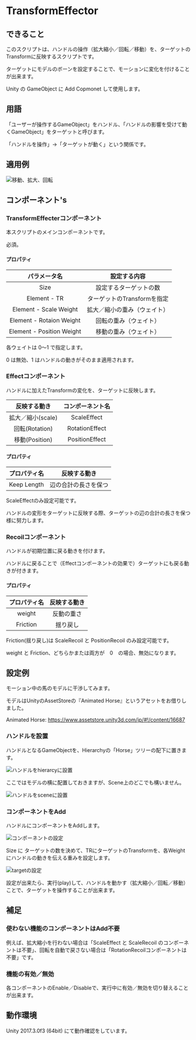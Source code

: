 # TransformEffector

## できること

このスクリプトは、ハンドルの操作（拡大縮小／回転／移動）を、ターゲットのTransformに反映するスクリプトです。

ターゲットにモデルのボーンを設定することで、モーションに変化を付けることが出来ます。

Unity の GameObject に Add Copmonet して使用します。

## 用語

「ユーザーが操作するGameObject」をハンドル、「ハンドルの影響を受けて動くGameObject」をターゲットと呼びます。

「ハンドルを操作」→「ターゲットが動く」という関係です。

## 適用例

![移動、拡大、回転](https://github.com/q1j/TransformEffector/blob/images/3effecf.gif)

## コンポーネント's

### TransformEffecterコンポーネント

本スクリプトのメインコンポーネントです。

必須。

#### プロパティ

| パラメータ名 | 設定する内容 |
|:-:|:-:|
| Size | 設定するターゲットの数 |
| Element - TR | ターゲットのTransformを指定 |
| Element - Scale Weight | 拡大／縮小の重み（ウェイト） |
| Element - Rotaion Weight | 回転の重み（ウェイト） |
| Element - Position Weight | 移動の重み（ウェイト） |
 
各ウェイトは 0～1 で指定します。

0 は無効、1 はハンドルの動きがそのまま適用されます。

### Effectコンポーネント
ハンドルに加えたTransformの変化を、ターゲットに反映します。

| 反映する動き | コンポーネント名 | 
|:-:|:-:|
| 拡大／縮小(scale) | ScaleEffect | 
| 回転(Rotation)| RotationEffect |
| 移動(Position)| PositionEffect |

#### プロパティ

| プロパティ名 | 反映する動き |
|:-:|:-:|
| Keep Length | 辺の合計の長さを保つ |

ScaleEffectのみ設定可能です。

ハンドルの変形をターゲットに反映する際、ターゲットの辺の合計の長さを保つ様に努力します。

### Recoilコンポーネント

ハンドルが初期位置に戻る動きを付けます。

ハンドルに戻ることで（Effectコンポーネントの効果で）ターゲットにも戻る動きが付きます。

#### プロパティ

| プロパティ名 | 反映する動き |
|:-:|:-:|
| weight | 反動の重さ |
| Friction | 揺り戻し |　

Friction(揺り戻し)は ScaleRecoil と PositionRecoil のみ設定可能です。

weight と Friction、どちらかまたは両方が　0　の場合、無効になります。

## 設定例

モーション中の馬のモデルに干渉してみます。

モデルはUnityのAssetStoreの『Animated Horse』というアセットをお借りしました。

Animated Horse:
https://www.assetstore.unity3d.com/jp/#!/content/16687

### ハンドルを設置

ハンドルとなるGameObjectを、Hierarchyの「Horse」ツリーの配下に置きます。

![ハンドルをhierarcyに設置](https://github.com/q1j/TransformEffector/blob/images/handle_in_hierarchy_.PNG)

ここではモデルの横に配置しておきますが、Scene上のどこでも構いません。

![ハンドルをsceneに設置](https://github.com/q1j/TransformEffector/blob/images/handle_in_scene.PNG)

### コンポーネントをAdd

ハンドルにコンポーネントをAddします。

![コンポーネントの設定](https://github.com/q1j/TransformEffector/blob/images/handle_inspector.PNG)

Size に ターゲットの数を決めて、TRにターゲットのTransformを、各Weight にハンドルの動きを伝える重みを設定します。

![targetの設定](https://github.com/q1j/TransformEffector/blob/images/transform_effector.PNG)

設定が出来たら、実行(play)して、ハンドルを動かす（拡大縮小／回転／移動）ことで、ターゲットを操作することが出来ます。

## 補足

### 使わない機能のコンポーネントはAdd不要

例えば、拡大縮小を行わない場合は「ScaleEffect と ScaleRecoil のコンポーネントは不要」、回転を自動で戻さない場合は「RotationRecoilコンポーネントは不要」です。

### 機能の有効／無効

各コンポーネントのEnable／Disableで、実行中に有効／無効を切り替えることが出来ます。

## 動作環境
Unity 2017.3.0f3 (64bit) にて動作確認をしています。
